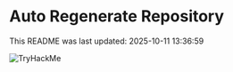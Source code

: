 # Auto Regenerate Repository

This README was last updated: 2025-10-11 13:36:59

 ![TryHackMe](https://tryhackme.com/badge/533634)